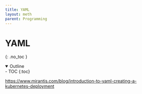 ```yaml
---
title: YAML
layout: meth
parent: Programming
---
```

# YAML
{: .no_toc }

<details open markdown="block">
  <summary>
    Outline
  </summary>
- TOC
{:toc}
</details>

<https://www.mirantis.com/blog/introduction-to-yaml-creating-a-kubernetes-deployment>